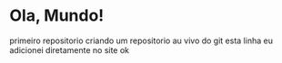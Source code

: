# Ola, Mundo!
 primeiro repositorio
criando um repositorio au vivo do git
esta linha eu adicionei diretamente no site ok
